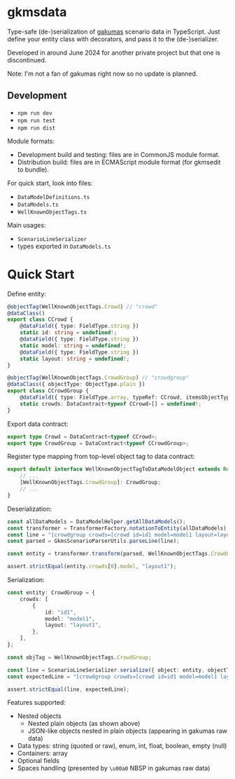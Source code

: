 # gkmsdata

Type-safe (de-)serialization of [gakumas](https://project-imas.wiki/Gakuen_iDOLM@STER) scenario data in TypeScript.
Just define your entity class with decorators, and pass it to the (de-)serializer.

Developed in around June 2024 for another private project but that one is discontinued.

Note: I'm not a fan of gakumas right now so no update is planned.

## Development

- `npm run dev`
- `npm run test`
- `npm run dist`

Module formats:

- Development build and testing: files are in CommonJS module format.
- Distribution build: files are in ECMAScript module format (for gkmsedit to bundle).

For quick start, look into files:

- `DataModelDefinitions.ts`
- `DataModels.ts`
- `WellKnownObjectTags.ts`

Main usages:

- `ScenarioLineSerializer`
- types exported in `DataModels.ts`

# Quick Start

Define entity:

```typescript
@objectTag(WellKnownObjectTags.Crowd) // "crowd"
@dataClass()
export class CCrowd {
    @dataField({ type: FieldType.string })
    static id: string = undefined!;
    @dataField({ type: FieldType.string })
    static model: string = undefined!;
    @dataField({ type: FieldType.string })
    static layout: string = undefined!;
}

@objectTag(WellKnownObjectTags.CrowdGroup) // "crowdgroup"
@dataClass({ objectType: ObjectType.plain })
export class CCrowdGroup {
    @dataField({ type: FieldType.array, typeRef: CCrowd, itemsObjectTypeHint: ObjectType.plain })
    static crowds: DataContract<typeof CCrowd>[] = undefined!;
}
```

Export data contract:

```typescript
export type Crowd = DataContract<typeof CCrowd>;
export type CrowdGroup = DataContract<typeof CCrowdGroup>;
```

Register type mapping from top-level object tag to data contract:

```typescript
export default interface WellKnownObjectTagToDataModelObject extends Record<WellKnownObjectTags, object> {
    // ...
    [WellKnownObjectTags.CrowdGroup]: CrowdGroup;
    // ...
}
```

Deserialization:

```typescript
const allDataModels = DataModelHelper.getAllDataModels();
const transformer = TransformerFactory.notationToEntity(allDataModels);
const line = "[crowdgroup crowds=[crowd id=id1 model=model1 layout=layout1]]";
const parsed = GkmsScenarioParserUtils.parseLine(line);

const entity = transformer.transform(parsed, WellKnownObjectTags.CrowdGroup);

assert.strictEqual(entity.crowds[0].model, "layout1");
```

Serialization:

```typescript
const entity: CrowdGroup = {
    crowds: [
        {
            id: "id1",
            model: "model1",
            layout: "layout1",
        },
    ],
};

const objTag = WellKnownObjectTags.CrowdGroup;

const line = ScenarioLineSerializer.serialize({ object: entity, objectTag: objTag });
const expectedLine = "[crowdgroup crowds=[crowd id=id1 model=model1 layout=layout1]]";

assert.strictEqual(line, expectedLine);
```

Features supported:

- Nested objects
  - Nested plain objects (as shown above)
  - JSON-like objects nested in plain objects (appearing in gakumas raw data)
- Data types: string (quoted or raw), enum, int, float, boolean, empty (null)
- Containers: array
- Optional fields
- Spaces handling (presented by `\u00a0` NBSP in gakumas raw data)

